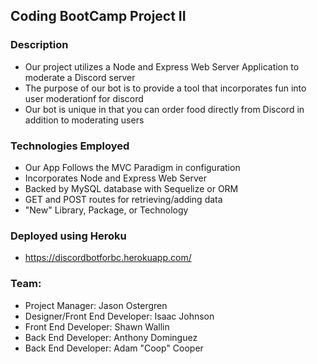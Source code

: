 ## Coding BootCamp Project II

### Description

- Our project utilizes a Node and Express Web Server Application to moderate a Discord server
- The purpose of our bot is to provide a tool that incorporates fun into user moderationf for discord
- Our bot is unique in that you can order food directly from Discord in addition to moderating users

### Technologies Employed

- Our App Follows the MVC Paradigm in configuration
- Incorporates Node and Express Web Server
- Backed by MySQL database with Sequelize or ORM
- GET and POST routes for retrieving/adding data
- "New" Library, Package, or Technology

### Deployed using Heroku

- https://discordbotforbc.herokuapp.com/

### Team:

- Project Manager: Jason Ostergren
- Designer/Front End Developer: Isaac Johnson
- Front End Developer: Shawn Wallin
- Back End Developer: Anthony Dominguez
- Back End Developer: Adam "Coop" Cooper
